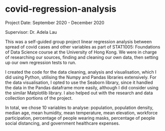 # covid-regression-analysis
Project Date: September 2020 - December 2020

Supervisor: Dr. Adela Lau

This was a self-guided group project linear regression analysis between spread of covid cases and other variables as part of STAT1005: Foundations of Data Science course at the University of Hong Kong. We were in charge of researching our sources, finding and cleaning our own data, then setting up our own regression tests to run. 

I created the code for the data cleaning, analysis and visualisation, which I did using Python, utilising the Numpy and Pandas libraries extensively. For the data visualisation, I opted to use the Seaborn library, since it handled the data in the Pandas dataframe more easily, although I did consider using the similar Matplotlib library. I also helped out with the research and data collection portions of the project. 

In total, we chose 10 variables to analyse: population, population density, median age, mean humidity, mean temperature, mean elevation, workforce participation, percentage of people wearing masks, percentage of people social distancing, and government healthcare expenses. 
